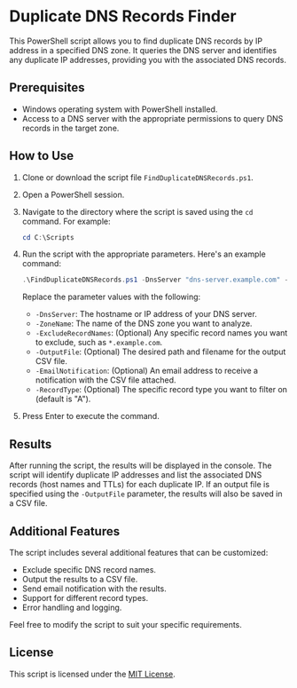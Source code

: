 # Duplicate DNS Records Finder

This PowerShell script allows you to find duplicate DNS records by IP address in a specified DNS zone. It queries the DNS server and identifies any duplicate IP addresses, providing you with the associated DNS records.

## Prerequisites

- Windows operating system with PowerShell installed.
- Access to a DNS server with the appropriate permissions to query DNS records in the target zone.

## How to Use

1. Clone or download the script file `FindDuplicateDNSRecords.ps1`.

2. Open a PowerShell session.

3. Navigate to the directory where the script is saved using the `cd` command. For example:
    ```powershell
    cd C:\Scripts
    ```

4. Run the script with the appropriate parameters. Here's an example command:
    ```powershell
    .\FindDuplicateDNSRecords.ps1 -DnsServer "dns-server.example.com" -ZoneName "yourdomain.com" -ExcludeRecordNames "*.example.com" -OutputFile "duplicate_records.csv" -EmailNotification "admin@example.com" -RecordType "A"
    ```

   Replace the parameter values with the following:
   - `-DnsServer`: The hostname or IP address of your DNS server.
   - `-ZoneName`: The name of the DNS zone you want to analyze.
   - `-ExcludeRecordNames`: (Optional) Any specific record names you want to exclude, such as `*.example.com`.
   - `-OutputFile`: (Optional) The desired path and filename for the output CSV file.
   - `-EmailNotification`: (Optional) An email address to receive a notification with the CSV file attached.
   - `-RecordType`: (Optional) The specific record type you want to filter on (default is "A").

5. Press Enter to execute the command.

## Results

After running the script, the results will be displayed in the console. The script will identify duplicate IP addresses and list the associated DNS records (host names and TTLs) for each duplicate IP. If an output file is specified using the `-OutputFile` parameter, the results will also be saved in a CSV file.

## Additional Features

The script includes several additional features that can be customized:
- Exclude specific DNS record names.
- Output the results to a CSV file.
- Send email notification with the results.
- Support for different record types.
- Error handling and logging.

Feel free to modify the script to suit your specific requirements.

## License

This script is licensed under the [MIT License](LICENSE).


